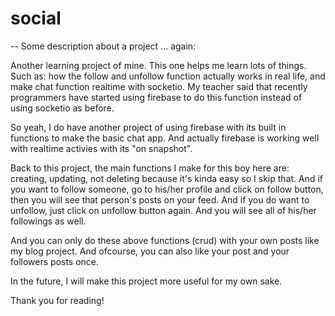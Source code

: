 # social

-- Some description about a project ... again:

Another learning project of mine. This one helps me learn lots of things. Such as: how the follow and unfollow function actually works in real life, and make chat function realtime with socketio. My teacher said that recently programmers have started using firebase to do this function instead of using socketio as before.

So yeah, I do have another project of using firebase with its built in functions to make the basic chat app. And actually firebase is working well with realtime activies with its "on snapshot". 

Back to this project, the main functions I make for this boy here are: creating, updating, not deleting because it's kinda easy so I skip that. And if you want to follow someone, go to his/her profile and click on follow button, then you will see that person's posts on your feed. And if you do want to unfollow, just click on unfollow button again. And you will see all of his/her followings as well.

And you can only do these above functions (crud) with your own posts like my blog project. And ofcourse, you can also like your post and your followers posts once.

In the future, I will make this project more useful for my own sake.

Thank you for reading!
